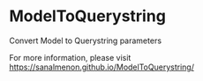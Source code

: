# ModelToQuerystring
Convert Model to Querystring parameters

For more information, please visit https://sanalmenon.github.io/ModelToQuerystring/
